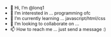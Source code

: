 - 👋 Hi, I’m @lonq1
- 👀 I’m interested in ... programming ofc
- 🌱 I’m currently learning ... javascript/html/css
- 💞️ I’m looking to collaborate on ...
- 📫 How to reach me ...  just send a message :)

<!---
lonq1/lonq1 is a ✨ special ✨ repository because its `README.md` (this file) appears on your GitHub profile.
You can click the Preview link to take a look at your changes.
--->
